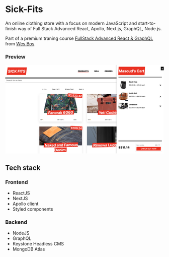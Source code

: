 # Sick-Fits
An online clothing store with a focus on modern JavaScript and start-to-finish way of Full Stack Advanced React, Apollo, Next.js, GraphQL, Node.js.

Part of a premium traning course [FullStack Advanced React & GraphQL](https://advancedreact.com/) from [Wes Bos](https://github.com/wesbos)

### Preview
![Screenshot](frontend/public/static/screen.jpg)

## Tech stack

### Frontend

- ReactJS
- NextJS
- Apollo client
- Styled components

### Backend

- NodeJS
- GraphQL
- Keystone Headless CMS
- MongoDB Atlas
